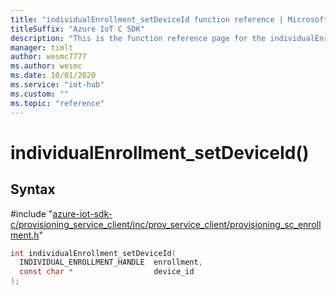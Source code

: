```yaml
---                             
title: "individualEnrollment_setDeviceId function reference | Microsoft Docs" 
titleSuffix: "Azure IoT C SDK"            
description: "This is the function reference page for the individualEnrollment_setDeviceId() function in the Azure IoT C SDK. This SDK is used with Azure IoT Hub and Azure IoT Hub Device Provisioning Service"            
manager: timlt                 
author: wesmc7777              
ms.author: wesmc               
ms.date: 10/01/2020                    
ms.service: "iot-hub"             
ms.custom: ""                
ms.topic: "reference"        
---                            
```


# individualEnrollment_setDeviceId()

## Syntax

\#include "[azure-iot-sdk-c/provisioning_service_client/inc/prov_service_client/provisioning_sc_enrollment.h](../provisioning-sc-enrollment-h.md)"  
```C
int individualEnrollment_setDeviceId(
  INDIVIDUAL_ENROLLMENT_HANDLE  enrollment,
  const char *                  device_id
);
```

